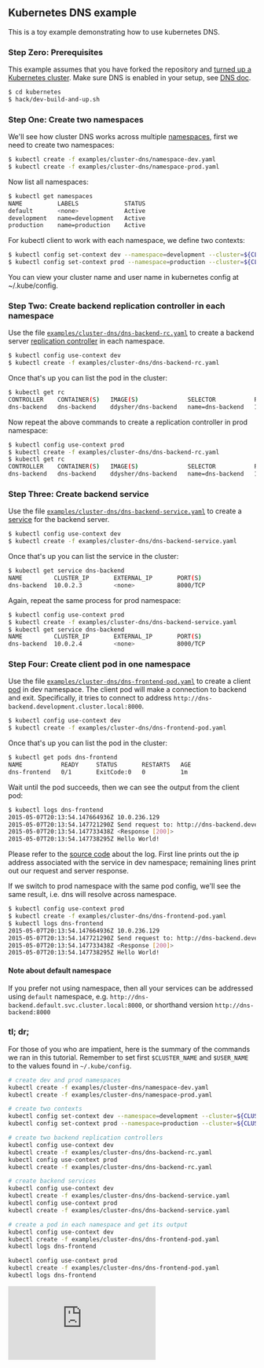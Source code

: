 ## Kubernetes DNS example

This is a toy example demonstrating how to use kubernetes DNS.

### Step Zero: Prerequisites

This example assumes that you have forked the repository and [turned up a Kubernetes cluster](../../docs/getting-started-guides/). Make sure DNS is enabled in your setup, see [DNS doc](../../build-tools/kube-dns/).

```sh
$ cd kubernetes
$ hack/dev-build-and-up.sh
```

### Step One: Create two namespaces

We'll see how cluster DNS works across multiple [namespaces](../../docs/user-guide/namespaces.md), first we need to create two namespaces:

```sh
$ kubectl create -f examples/cluster-dns/namespace-dev.yaml
$ kubectl create -f examples/cluster-dns/namespace-prod.yaml
```

Now list all namespaces:

```sh
$ kubectl get namespaces
NAME          LABELS             STATUS
default       <none>             Active
development   name=development   Active
production    name=production    Active
```

For kubectl client to work with each namespace, we define two contexts:

```sh
$ kubectl config set-context dev --namespace=development --cluster=${CLUSTER_NAME} --user=${USER_NAME}
$ kubectl config set-context prod --namespace=production --cluster=${CLUSTER_NAME} --user=${USER_NAME}
```

You can view your cluster name and user name in kubernetes config at ~/.kube/config.

### Step Two: Create backend replication controller in each namespace

Use the file [`examples/cluster-dns/dns-backend-rc.yaml`](dns-backend-rc.yaml) to create a backend server [replication controller](../../docs/user-guide/replication-controller.md) in each namespace.

```sh
$ kubectl config use-context dev
$ kubectl create -f examples/cluster-dns/dns-backend-rc.yaml
```

Once that's up you can list the pod in the cluster:

```sh
$ kubectl get rc
CONTROLLER    CONTAINER(S)   IMAGE(S)              SELECTOR           REPLICAS
dns-backend   dns-backend    ddysher/dns-backend   name=dns-backend   1
```

Now repeat the above commands to create a replication controller in prod namespace:

```sh
$ kubectl config use-context prod
$ kubectl create -f examples/cluster-dns/dns-backend-rc.yaml
$ kubectl get rc
CONTROLLER    CONTAINER(S)   IMAGE(S)              SELECTOR           REPLICAS
dns-backend   dns-backend    ddysher/dns-backend   name=dns-backend   1
```

### Step Three: Create backend service

Use the file [`examples/cluster-dns/dns-backend-service.yaml`](dns-backend-service.yaml) to create
a [service](../../docs/user-guide/services.md) for the backend server.

```sh
$ kubectl config use-context dev
$ kubectl create -f examples/cluster-dns/dns-backend-service.yaml
```

Once that's up you can list the service in the cluster:

```sh
$ kubectl get service dns-backend
NAME         CLUSTER_IP       EXTERNAL_IP       PORT(S)                SELECTOR          AGE
dns-backend  10.0.2.3         <none>            8000/TCP               name=dns-backend  1d
```

Again, repeat the same process for prod namespace:

```sh
$ kubectl config use-context prod
$ kubectl create -f examples/cluster-dns/dns-backend-service.yaml
$ kubectl get service dns-backend
NAME         CLUSTER_IP       EXTERNAL_IP       PORT(S)                SELECTOR          AGE
dns-backend  10.0.2.4         <none>            8000/TCP               name=dns-backend  1d
```

### Step Four: Create client pod in one namespace

Use the file [`examples/cluster-dns/dns-frontend-pod.yaml`](dns-frontend-pod.yaml) to create a client [pod](../../docs/user-guide/pods.md) in dev namespace. The client pod will make a connection to backend and exit. Specifically, it tries to connect to address `http://dns-backend.development.cluster.local:8000`.

```sh
$ kubectl config use-context dev
$ kubectl create -f examples/cluster-dns/dns-frontend-pod.yaml
```

Once that's up you can list the pod in the cluster:

```sh
$ kubectl get pods dns-frontend
NAME           READY     STATUS       RESTARTS   AGE
dns-frontend   0/1       ExitCode:0   0          1m
```

Wait until the pod succeeds, then we can see the output from the client pod:

```sh
$ kubectl logs dns-frontend
2015-05-07T20:13:54.147664936Z 10.0.236.129
2015-05-07T20:13:54.147721290Z Send request to: http://dns-backend.development.cluster.local:8000
2015-05-07T20:13:54.147733438Z <Response [200]>
2015-05-07T20:13:54.147738295Z Hello World!
```

Please refer to the [source code](images/frontend/client.py) about the log. First line prints out the ip address associated with the service in dev namespace; remaining lines print out our request and server response.

If we switch to prod namespace with the same pod config, we'll see the same result, i.e. dns will resolve across namespace.

```sh
$ kubectl config use-context prod
$ kubectl create -f examples/cluster-dns/dns-frontend-pod.yaml
$ kubectl logs dns-frontend
2015-05-07T20:13:54.147664936Z 10.0.236.129
2015-05-07T20:13:54.147721290Z Send request to: http://dns-backend.development.cluster.local:8000
2015-05-07T20:13:54.147733438Z <Response [200]>
2015-05-07T20:13:54.147738295Z Hello World!
```


#### Note about default namespace

If you prefer not using namespace, then all your services can be addressed using `default` namespace, e.g. `http://dns-backend.default.svc.cluster.local:8000`, or shorthand version `http://dns-backend:8000`


### tl; dr;

For those of you who are impatient, here is the summary of the commands we ran in this tutorial. Remember to set first `$CLUSTER_NAME` and `$USER_NAME` to the values found in `~/.kube/config`.

```sh
# create dev and prod namespaces
kubectl create -f examples/cluster-dns/namespace-dev.yaml
kubectl create -f examples/cluster-dns/namespace-prod.yaml

# create two contexts
kubectl config set-context dev --namespace=development --cluster=${CLUSTER_NAME} --user=${USER_NAME}
kubectl config set-context prod --namespace=production --cluster=${CLUSTER_NAME} --user=${USER_NAME}

# create two backend replication controllers
kubectl config use-context dev
kubectl create -f examples/cluster-dns/dns-backend-rc.yaml
kubectl config use-context prod
kubectl create -f examples/cluster-dns/dns-backend-rc.yaml

# create backend services
kubectl config use-context dev
kubectl create -f examples/cluster-dns/dns-backend-service.yaml
kubectl config use-context prod
kubectl create -f examples/cluster-dns/dns-backend-service.yaml

# create a pod in each namespace and get its output
kubectl config use-context dev
kubectl create -f examples/cluster-dns/dns-frontend-pod.yaml
kubectl logs dns-frontend

kubectl config use-context prod
kubectl create -f examples/cluster-dns/dns-frontend-pod.yaml
kubectl logs dns-frontend
```


<!-- BEGIN MUNGE: GENERATED_ANALYTICS -->
[![Analytics](https://kubernetes-site.appspot.com/UA-36037335-10/GitHub/examples/cluster-dns/README.md?pixel)]()
<!-- END MUNGE: GENERATED_ANALYTICS -->
